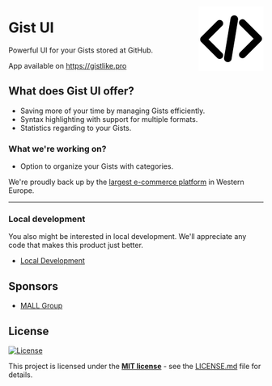 <img src="/src/statics/icons/favicon-128x128.png" alt="logo" width="128" height="128" align="right"
 />

# Gist UI
Powerful UI for your Gists stored at GitHub.

App available on https://gistlike.pro

## What does Gist UI offer?
 - Saving more of your time by managing Gists efficiently.
 - Syntax highlighting with support for multiple formats.
 - Statistics regarding to your Gists.

### What we're working on?
 - Option to organize your Gists with categories.

We're proudly back up by the [largest e-commerce platform](http://www.mallgroup.com) in Western Europe.

---

### Local development
You also might be interested in local development. We'll appreciate any code that makes this product just better.

 - [Local Development](/docs/development.md)

## Sponsors
 - [MALL Group](http://www.mallgroup.com)

## License
[![License](http://img.shields.io/:license-mit-blue.svg?style=flat-square)](http://badges.mit-license.org)

This project is licensed under the **[MIT license](http://opensource.org/licenses/mit-license.php)** - see the [LICENSE.md](/LICENSE.md) file for details.
